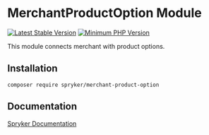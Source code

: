 # MerchantProductOption Module
[![Latest Stable Version](https://poser.pugx.org/spryker/merchant-product-option/v/stable.svg)](https://packagist.org/packages/spryker/merchant-product-option)
[![Minimum PHP Version](https://img.shields.io/badge/php-%3E%3D%207.4-8892BF.svg)](https://php.net/)

This module connects merchant with product options.

## Installation

```
composer require spryker/merchant-product-option
```

## Documentation

[Spryker Documentation](https://academy.spryker.com/developing_with_spryker/module_guide/modules.html)
